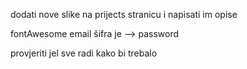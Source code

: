 dodati nove slike na prijects stranicu i napisati im opise

fontAwesome
email
šifra je --> password

provjeriti jel sve radi kako bi trebalo
